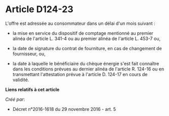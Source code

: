 # Article D124-23

L'offre est adressée au consommateur dans un délai d'un mois suivant : 

- la  mise en service du dispositif de comptage mentionné au premier alinéa  de l'article L. 341-4 ou au premier alinéa de
l'article L. 453-7 ou, 

- la date de signature du contrat de fourniture, en cas de changement de fournisseur, ou, 

- la  date à laquelle le bénéficiaire du chèque énergie s'est fait connaître  dans les conditions prévues au dernier alinéa
de l'article R. 124-16 ou  en transmettant l'attestation prévue à l'article D. 124-17 en cours de  validité.

**Liens relatifs à cet article**

_Créé par_:

  - Décret n°2016-1618 du 29 novembre 2016 - art. 5
